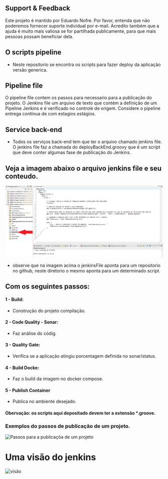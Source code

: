 ## Support & Feedback
Este projeto é mantido por Eduardo Nofre. Por favor, entenda que não poderemos fornecer suporte individual por e-mail. 
Acredito também que a ajuda é muito mais valiosa se for partilhada publicamente, para que mais pessoas possam beneficiar dela.

## O scripts pipeline
- Neste repositorio se encontra os scripts para fazer deploy da aplicação versão generica.

## Pipeline file
O pipeline file contem os passos para necessario para a publicação do projeto.
O Jenkins file um arquivo de texto que contém a definição de um Pipeline Jenkins e é verificado no controle de origem. Considere o pipeline entrega contínua de com estagios estágios.

## Service back-end
- Todos os serviços back-end tem que ter o arquivo chamado jenkins file.
  O jenkins file faz a chamada do deployBackEnd.groovy que é um script que deve conter algumas fase de publicação do Jenkins.

## Veja a imagem abaixo o arquivo jenkins file e seu conteudo.

![OCR](jenkinsFile.PNG)

- observe que na imagem acima o jenkinsFile aponta para um repositorio no github, neste diretorio o mesmo aponta para um determinado script.
  
## Com os seguintes passos:
 #### 1 -  Build: 
 - Construção do projeto compilação. 
 #### 2 - Code Quality - Sonar: 
 - Faz análise do códig.
 #### 3 - Quality Gate: 
 - Verifica se a aplicação atingiu porcentagem definida no sonar/status.
 #### 4 - Build Docke: 
 - Faz o build da imagem no docker compose.
 #### 5 - Publish Container 
 - Publica no ambiente desejado.

#### Obervação: os scripts aqui depositado devem ter a extensão *.groove.

### Exemplos do passos de publicação  de um projeto.
![Passos para a publicaçõa de um projeto](https://miro.medium.com/v2/resize:fit:640/format:webp/1*SGuCtn2Gj_Q1fOg0MjBd9g.png)


# Uma visão do jenkins
![visão](https://www.cloudbees.com/sites/default/files/blog/pipeline-vis.png)

    
  
